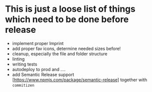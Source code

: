 # This is just a loose list of things which need to be done before release

- implement proper Imprint
- add proper fav icons, determine needed sizes before!
- cleanup, especially the file and folder structure
- linting
- writing tests
- autodeploy to prod and ....
- add Semantic Release support [https://www.npmjs.com/package/semantic-release]
  together with `commitizen`
